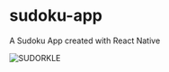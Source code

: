 # sudoku-app
A Sudoku App created with React Native

![SUDORKLE](https://user-images.githubusercontent.com/41309544/161863064-10e4cfb9-10e4-4913-b264-446c5cf1f7fc.gif)

